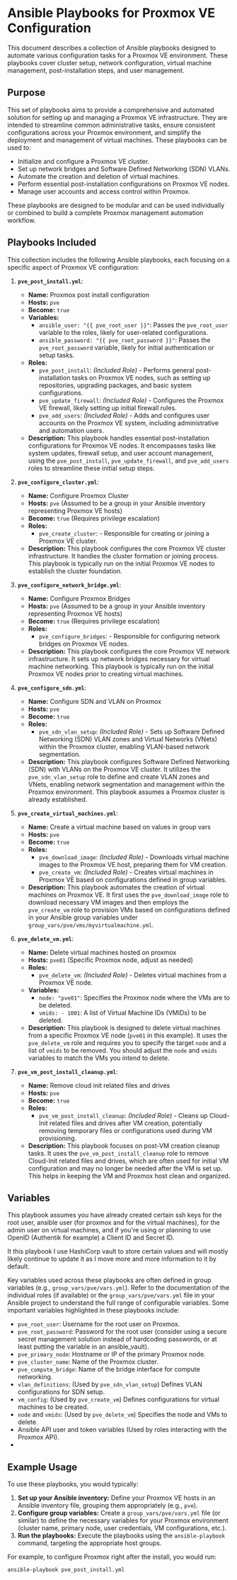# Ansible Playbooks for Proxmox VE Configuration

This document describes a collection of Ansible playbooks designed to automate various configuration tasks for a Proxmox VE environment. These playbooks cover cluster setup, network configuration, virtual machine management, post-installation steps, and user management.

## Purpose

This set of playbooks aims to provide a comprehensive and automated solution for setting up and managing a Proxmox VE infrastructure. They are intended to streamline common administrative tasks, ensure consistent configurations across your Proxmox environment, and simplify the deployment and management of virtual machines.  These playbooks can be used to:

*   Initialize and configure a Proxmox VE cluster.
*   Set up network bridges and Software Defined Networking (SDN) VLANs.
*   Automate the creation and deletion of virtual machines.
*   Perform essential post-installation configurations on Proxmox VE nodes.
*   Manage user accounts and access control within Proxmox.

These playbooks are designed to be modular and can be used individually or combined to build a complete Proxmox management automation workflow.

## Playbooks Included

This collection includes the following Ansible playbooks, each focusing on a specific aspect of Proxmox VE configuration:

1. **`pve_post_install.yml`**:

    *   **Name:** Proxmox post install configuration
    *   **Hosts:** `pve`
    *   **Become:** `true`
    *   **Variables:**
        *   `ansible_user: "{{ pve_root_user }}"`: Passes the `pve_root_user` variable to the roles, likely for user-related configurations.
        *   `ansible_password: "{{ pve_root_password }}"`: Passes the `pve_root_password` variable, likely for initial authentication or setup tasks.
    *   **Roles:**
        *   `pve_post_install`: *(Included Role)* - Performs general post-installation tasks on Proxmox VE nodes, such as setting up repositories, upgrading packages, and basic system configurations.
        *   `pve_update_firewall`: *(Included Role)* - Configures the Proxmox VE firewall, likely setting up initial firewall rules.
        *   `pve_add_users`: *(Included Role)* - Adds and configures user accounts on the Proxmox VE system, including administrative and automation users.
    *   **Description:** This playbook handles essential post-installation configurations for Proxmox VE nodes. It encompasses tasks like system updates, firewall setup, and user account management, using the `pve_post_install`, `pve_update_firewall`, and `pve_add_users` roles to streamline these initial setup steps.

2.  **`pve_configure_cluster.yml`**:

    *   **Name:** Configure Proxmox Cluster
    *   **Hosts:** `pve` (Assumed to be a group in your Ansible inventory representing Proxmox VE hosts)
    *   **Become:** `true` (Requires privilege escalation)
    *   **Roles:**
        *   `pve_create_cluster`: - Responsible for creating or joining a Proxmox VE cluster.
    *   **Description:** This playbook configures the core Proxmox VE cluster infrastructure. It handles the cluster formation or joining process. This playbook is typically run on the initial Proxmox VE nodes to establish the cluster foundation.
    
3.  **`pve_configure_network_bridge.yml`**:

    *   **Name:** Configure Proxmox Bridges
    *   **Hosts:** `pve` (Assumed to be a group in your Ansible inventory representing Proxmox VE hosts)
    *   **Become:** `true` (Requires privilege escalation)
    *   **Roles:**
        *   `pve_configure_bridges`:  -  Responsible for configuring network bridges on Proxmox VE nodes.
    *   **Description:** This playbook configures the core Proxmox VE network infrastructure. It sets up network bridges necessary for virtual machine networking. This playbook is typically run on the initial Proxmox VE nodes prior to creating virtual machines.
  
4.  **`pve_configure_sdn.yml`**:

    *   **Name:** Configure SDN and VLAN on Proxmox
    *   **Hosts:** `pve`
    *   **Become:** `true`
    *   **Roles:**
        *   `pve_sdn_vlan_setup`: *(Included Role)* -  Sets up Software Defined Networking (SDN) VLAN zones and Virtual Networks (VNets) within the Proxmox cluster, enabling VLAN-based network segmentation.
    *   **Description:** This playbook configures Software Defined Networking (SDN) with VLANs on the Proxmox VE cluster. It utilizes the `pve_sdn_vlan_setup` role to define and create VLAN zones and VNets, enabling network segmentation and management within the Proxmox environment. This playbook assumes a Proxmox cluster is already established.

5.  **`pve_create_virtual_machines.yml`**:

    *   **Name:** Create a virtual machine based on values in group vars
    *   **Hosts:** `pve`
    *   **Become:** `true`
    *   **Roles:**
        *   `pve_download_image`: *(Included Role)* - Downloads virtual machine images to the Proxmox VE host, preparing them for VM creation.
        *   `pve_create_vm`: *(Included Role)* - Creates virtual machines in Proxmox VE based on configurations defined in group variables.
    *   **Description:** This playbook automates the creation of virtual machines on Proxmox VE. It first uses the `pve_download_image` role to download necessary VM images and then employs the `pve_create_vm` role to provision VMs based on configurations defined in your Ansible group variables under `group_vars/pve/vms/myvirtualmachine.yml`.

6.  **`pve_delete_vm.yml`**:

    *   **Name:** Delete virtual machines hosted on proxmox
    *   **Hosts:** `pve01` (Specific Proxmox node, adjust as needed)
    *   **Roles:**
        *   `pve_delete_vm`: *(Included Role)* - Deletes virtual machines from a Proxmox VE node.
    *   **Variables:**
        *   `node: "pve01"`: Specifies the Proxmox node where the VMs are to be deleted.
        *   `vmids: - 1001`: A list of Virtual Machine IDs (VMIDs) to be deleted.
    *   **Description:** This playbook is designed to delete virtual machines from a specific Proxmox VE node (`pve01` in this example). It uses the `pve_delete_vm` role and requires you to specify the target `node` and a list of `vmids` to be removed.  You should adjust the `node` and `vmids` variables to match the VMs you intend to delete.


7.  **`pve_vm_post_install_cleanup.yml`**:

    *   **Name:** Remove cloud init related files and drives
    *   **Hosts:** `pve`
    *   **Become:** `true`
    *   **Roles:**
        *   `pve_vm_post_install_cleanup`: *(Included Role)* - Cleans up Cloud-Init related files and drives after VM creation, potentially removing temporary files or configurations used during VM provisioning.
    *   **Description:** This playbook focuses on post-VM creation cleanup tasks. It uses the `pve_vm_post_install_cleanup` role to remove Cloud-Init related files and drives, which are often used for initial VM configuration and may no longer be needed after the VM is set up. This helps in keeping the VM and Proxmox host clean and organized.

## Variables

This playbook assumes you have already created certain ssh keys for the root user, ansible user (for proxmox and for the virtual machines), for the admin user on virtual machines, and if you're using or planning to use OpenID (Authentik for example) a Client ID and Secret ID.

It this playbook I use HashiCorp vault to store certain values and will mostly likely continue to update it as I move more and more information to it by default.

Key variables used across these playbooks are often defined in group variables (e.g., `group_vars/pve/vars.yml`).  Refer to the documentation of the individual roles (if available) or the `group_vars/pve/vars.yml` file in your Ansible project to understand the full range of configurable variables.  Some important variables highlighted in these playbooks include:

*   `pve_root_user`:  Username for the root user on Proxmox.
*   `pve_root_password`: Password for the root user (consider using a secure secret management solution instead of hardcoding passwords, or at least putting the variable in an ansible_vault).
*   `pve_primary_node`: Hostname or IP of the primary Proxmox node.
*   `pve_cluster_name`: Name of the Proxmox cluster.
*   `pve_compute_bridge`: Name of the bridge interface for compute networking.
*   `vlan_definitions`: (Used by `pve_sdn_vlan_setup`) Defines VLAN configurations for SDN setup.
*   `vm_config`: (Used by `pve_create_vm`) Defines configurations for virtual machines to be created.
*   `node` and `vmids`: (Used by `pve_delete_vm`) Specifies the node and VMs to delete.
*   Ansible API user and token variables (Used by roles interacting with the Proxmox API).
* 
## Example Usage

To use these playbooks, you would typically:

1.  **Set up your Ansible inventory:** Define your Proxmox VE hosts in an Ansible inventory file, grouping them appropriately (e.g., `pve`).
2.  **Configure group variables:** Create a `group_vars/pve/vars.yml` file (or similar) to define the necessary variables for your Proxmox environment (cluster name, primary node, user credentials, VM configurations, etc.).
3.  **Run the playbooks:** Execute the playbooks using the `ansible-playbook` command, targeting the appropriate host groups.

For example, to configure Proxmox right after the install, you would run:

```bash
ansible-playbook pve_post_install.yml
```
